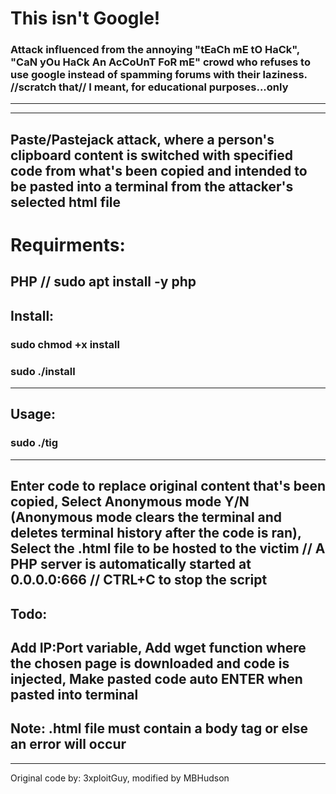 # This isn't Google!
### Attack influenced from the annoying "tEaCh mE tO HaCk", "CaN yOu HaCk An AcCoUnT FoR mE" crowd who refuses to use google instead of spamming forums with their laziness. //scratch that// I meant, for educational purposes...only
---
---
Paste/Pastejack attack, where a person's clipboard content is switched with specified code from what's been copied and intended to be pasted into a terminal from the attacker's selected html file 
---
# Requirments:
PHP // sudo apt install -y php
---
## Install:

### sudo chmod +x install

### sudo ./install
---
## Usage:

### sudo ./tig
---
Enter code to replace original content that's been copied, Select Anonymous mode Y/N (Anonymous mode clears the terminal and deletes terminal history after the code is ran), Select the .html file to be hosted to the victim // A PHP server is automatically started at 0.0.0.0:666 // CTRL+C to stop the script
---
## Todo: 
Add IP:Port variable, Add wget function where the chosen page is downloaded and code is injected, Make pasted code auto ENTER when pasted into terminal
---
Note: .html file must contain a body tag or else an error will occur
---
---
Original code by: 3xploitGuy, modified by MBHudson
